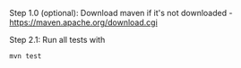 Step 1.0 (optional): Download maven if it's not downloaded - https://maven.apache.org/download.cgi

Step 2.1: Run all tests with

```shell
mvn test
```